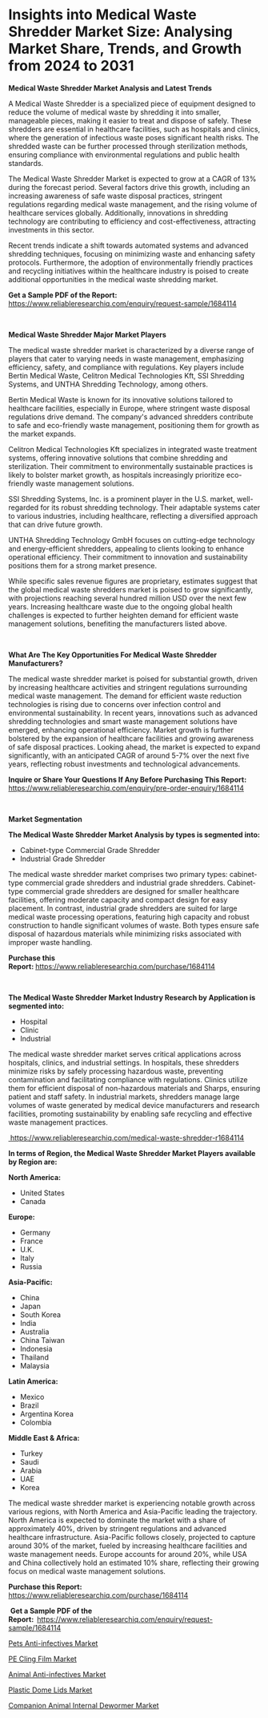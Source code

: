 <p><h1>Insights into Medical Waste Shredder Market Size: Analysing Market Share, Trends, and Growth from 2024 to 2031</h1></p><p><strong>Medical Waste Shredder Market Analysis and Latest Trends</strong></p>
<p><p>A Medical Waste Shredder is a specialized piece of equipment designed to reduce the volume of medical waste by shredding it into smaller, manageable pieces, making it easier to treat and dispose of safely. These shredders are essential in healthcare facilities, such as hospitals and clinics, where the generation of infectious waste poses significant health risks. The shredded waste can be further processed through sterilization methods, ensuring compliance with environmental regulations and public health standards.</p><p>The Medical Waste Shredder Market is expected to grow at a CAGR of 13% during the forecast period. Several factors drive this growth, including an increasing awareness of safe waste disposal practices, stringent regulations regarding medical waste management, and the rising volume of healthcare services globally. Additionally, innovations in shredding technology are contributing to efficiency and cost-effectiveness, attracting investments in this sector.</p><p>Recent trends indicate a shift towards automated systems and advanced shredding techniques, focusing on minimizing waste and enhancing safety protocols. Furthermore, the adoption of environmentally friendly practices and recycling initiatives within the healthcare industry is poised to create additional opportunities in the medical waste shredding market.</p></p>
<p><strong>Get a Sample PDF of the Report:&nbsp;</strong> <a href="https://www.reliableresearchiq.com/enquiry/request-sample/1684114?utm_campaign=1088&utm_medium=2&utm_source=Github&utm_content=ia&utm_term=15102024&utm_id=medical-waste-shredder">https://www.reliableresearchiq.com/enquiry/request-sample/1684114</a></p>
<p>&nbsp;</p>
<p><strong>Medical Waste Shredder Major Market Players</strong></p>
<p><p>The medical waste shredder market is characterized by a diverse range of players that cater to varying needs in waste management, emphasizing efficiency, safety, and compliance with regulations. Key players include Bertin Medical Waste, Celitron Medical Technologies Kft, SSI Shredding Systems, and UNTHA Shredding Technology, among others.</p><p>Bertin Medical Waste is known for its innovative solutions tailored to healthcare facilities, especially in Europe, where stringent waste disposal regulations drive demand. The company's advanced shredders contribute to safe and eco-friendly waste management, positioning them for growth as the market expands.</p><p>Celitron Medical Technologies Kft specializes in integrated waste treatment systems, offering innovative solutions that combine shredding and sterilization. Their commitment to environmentally sustainable practices is likely to bolster market growth, as hospitals increasingly prioritize eco-friendly waste management solutions.</p><p>SSI Shredding Systems, Inc. is a prominent player in the U.S. market, well-regarded for its robust shredding technology. Their adaptable systems cater to various industries, including healthcare, reflecting a diversified approach that can drive future growth.</p><p>UNTHA Shredding Technology GmbH focuses on cutting-edge technology and energy-efficient shredders, appealing to clients looking to enhance operational efficiency. Their commitment to innovation and sustainability positions them for a strong market presence.</p><p>While specific sales revenue figures are proprietary, estimates suggest that the global medical waste shredders market is poised to grow significantly, with projections reaching several hundred million USD over the next few years. Increasing healthcare waste due to the ongoing global health challenges is expected to further heighten demand for efficient waste management solutions, benefiting the manufacturers listed above.</p></p>
<p>&nbsp;</p>
<p><strong>What Are The Key Opportunities For Medical Waste Shredder Manufacturers?</strong></p>
<p><p>The medical waste shredder market is poised for substantial growth, driven by increasing healthcare activities and stringent regulations surrounding medical waste management. The demand for efficient waste reduction technologies is rising due to concerns over infection control and environmental sustainability. In recent years, innovations such as advanced shredding technologies and smart waste management solutions have emerged, enhancing operational efficiency. Market growth is further bolstered by the expansion of healthcare facilities and growing awareness of safe disposal practices. Looking ahead, the market is expected to expand significantly, with an anticipated CAGR of around 5-7% over the next five years, reflecting robust investments and technological advancements.</p></p>
<p><strong>Inquire or Share Your Questions If Any Before Purchasing This Report:</strong> <a href="https://www.reliableresearchiq.com/enquiry/pre-order-enquiry/1684114?utm_campaign=1088&utm_medium=2&utm_source=Github&utm_content=ia&utm_term=15102024&utm_id=medical-waste-shredder">https://www.reliableresearchiq.com/enquiry/pre-order-enquiry/1684114</a></p>
<p>&nbsp;</p>
<p><strong>Market Segmentation</strong></p>
<p><strong>The Medical Waste Shredder Market Analysis by types is segmented into:</strong></p>
<p><ul><li>Cabinet-type Commercial Grade Shredder</li><li>Industrial Grade Shredder</li></ul></p>
<p><p>The medical waste shredder market comprises two primary types: cabinet-type commercial grade shredders and industrial grade shredders. Cabinet-type commercial grade shredders are designed for smaller healthcare facilities, offering moderate capacity and compact design for easy placement. In contrast, industrial grade shredders are suited for large medical waste processing operations, featuring high capacity and robust construction to handle significant volumes of waste. Both types ensure safe disposal of hazardous materials while minimizing risks associated with improper waste handling.</p></p>
<p><strong>Purchase this Report:&nbsp;</strong><a href="https://www.reliableresearchiq.com/purchase/1684114?utm_campaign=1088&utm_medium=2&utm_source=Github&utm_content=ia&utm_term=15102024&utm_id=medical-waste-shredder">https://www.reliableresearchiq.com/purchase/1684114</a></p>
<p>&nbsp;</p>
<p><strong>The Medical Waste Shredder Market Industry Research by Application is segmented into:</strong></p>
<p><ul><li>Hospital</li><li>Clinic</li><li>Industrial</li></ul></p>
<p><p>The medical waste shredder market serves critical applications across hospitals, clinics, and industrial settings. In hospitals, these shredders minimize risks by safely processing hazardous waste, preventing contamination and facilitating compliance with regulations. Clinics utilize them for efficient disposal of non-hazardous materials and Sharps, ensuring patient and staff safety. In industrial markets, shredders manage large volumes of waste generated by medical device manufacturers and research facilities, promoting sustainability by enabling safe recycling and effective waste management practices.</p></p>
<p><a href="https://www.reliableresearchiq.com/medical-waste-shredder-r1684114?utm_campaign=1088&utm_medium=2&utm_source=Github&utm_content=ia&utm_term=15102024&utm_id=medical-waste-shredder">&nbsp;https://www.reliableresearchiq.com/medical-waste-shredder-r1684114</a></p>
<p><strong>In terms of Region, the Medical Waste Shredder Market Players available by Region are:</strong></p>
<p>
    <p> <strong> North America: </strong>
        <ul>
            <li>United States</li>
            <li>Canada</li>
        </ul>
        </p> 
    <p> <strong> Europe: </strong>
        <ul>
            <li>Germany</li>
            <li>France</li>
            <li>U.K.</li>
            <li>Italy</li>
            <li>Russia</li>
        </ul>
        </p> 
    <p> <strong> Asia-Pacific: </strong>
        <ul>
            <li>China</li>
            <li>Japan</li>
            <li>South Korea</li>
            <li>India</li>
            <li>Australia</li>
            <li>China Taiwan</li>
            <li>Indonesia</li>
            <li>Thailand</li>
            <li>Malaysia</li>
        </ul>
        </p> 
    <p> <strong> Latin America: </strong>
        <ul>
            <li>Mexico</li>
            <li>Brazil</li>
            <li>Argentina Korea</li>
            <li>Colombia</li>
        </ul>
        </p> 
    <p> <strong> Middle East & Africa: </strong>
        <ul>
            <li>Turkey</li>
            <li>Saudi</li>
            <li>Arabia</li>
            <li>UAE</li>
            <li>Korea</li>
        </ul>
    </p>
    </p>
<p><p>The medical waste shredder market is experiencing notable growth across various regions, with North America and Asia-Pacific leading the trajectory. North America is expected to dominate the market with a share of approximately 40%, driven by stringent regulations and advanced healthcare infrastructure. Asia-Pacific follows closely, projected to capture around 30% of the market, fueled by increasing healthcare facilities and waste management needs. Europe accounts for around 20%, while USA and China collectively hold an estimated 10% share, reflecting their growing focus on medical waste management solutions.</p></p>
<p><strong>Purchase this Report: </strong><a href="https://www.reliableresearchiq.com/purchase/1684114?utm_campaign=1088&utm_medium=2&utm_source=Github&utm_content=ia&utm_term=15102024&utm_id=medical-waste-shredder">https://www.reliableresearchiq.com/purchase/1684114</a></p>
<p>&nbsp;<strong>Get a Sample PDF of the Report:&nbsp;&nbsp;</strong><a href="https://www.reliableresearchiq.com/enquiry/request-sample/1684114?utm_campaign=1088&utm_medium=2&utm_source=Github&utm_content=ia&utm_term=15102024&utm_id=medical-waste-shredder">https://www.reliableresearchiq.com/enquiry/request-sample/1684114</a></p>
<p><strong></strong></p>
<p><p><a href="https://www.linkedin.com/pulse/pets-anti-infectives-market-outlook-complete-industry-analysis-pypbf?trk=public_post_embed_feed-article-content&utm_campaign=1088&utm_medium=2&utm_source=Github&utm_content=ia&utm_term=15102024&utm_id=medical-waste-shredder">Pets Anti-infectives Market</a></p><p><a href="https://github.com/rovj3gerson/Market-Research-Report-List-1/blob/main/pe-cling-film-market.md?utm_campaign=1088&utm_medium=2&utm_source=Github&utm_content=ia&utm_term=15102024&utm_id=medical-waste-shredder">PE Cling Film Market</a></p><p><a href="https://www.linkedin.com/pulse/influencing-factors-animal-anti-infectives-market-insights-yihxf?trk=public_post_embed_feed-article-content&utm_campaign=1088&utm_medium=2&utm_source=Github&utm_content=ia&utm_term=15102024&utm_id=medical-waste-shredder">Animal Anti-infectives Market</a></p><p><a href="https://github.com/wanvigsqmunsenr/Market-Research-Report-List-1/blob/main/plastic-dome-lids-market.md?utm_campaign=1088&utm_medium=2&utm_source=Github&utm_content=ia&utm_term=15102024&utm_id=medical-waste-shredder">Plastic Dome Lids Market</a></p><p><a href="https://www.linkedin.com/pulse/evolution-companion-animal-internal-dewormer-market-key-shifts-fowuf?trk=public_post_embed_feed-article-content&utm_campaign=1088&utm_medium=2&utm_source=Github&utm_content=ia&utm_term=15102024&utm_id=medical-waste-shredder">Companion Animal Internal Dewormer Market</a></p></p>